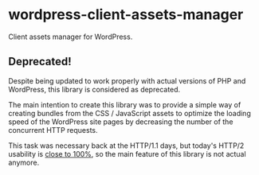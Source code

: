# wordpress-client-assets-manager
Client assets manager for WordPress.

## Deprecated!

Despite being updated to work properly with actual versions of PHP and WordPress, this library is considered as deprecated.  

The main intention to create this library was to provide a simple way of creating bundles from the CSS / JavaScript assets to optimize the loading speed of the WordPress site pages by decreasing the number of the concurrent HTTP requests.

This task was necessary back at the HTTP/1.1 days, but today's HTTP/2 usability is [close to 100%](https://caniuse.com/http2), so the main feature of this library is not actual anymore.
